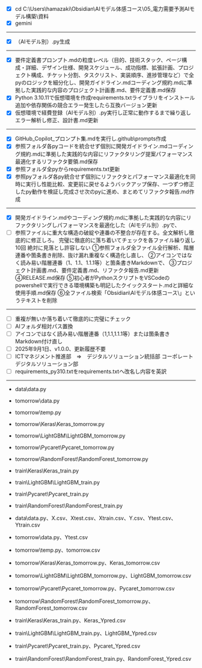 
- [x] cd C:\Users\hamazaki\Obsidian\AIモデル体感コース\05_電力需要予測AIモデル構築\資料
- [x] gemini

---
- [x] （AIモデル別）.py生成

---
- [x] 要件定義書プロンプト.mdの粒度レベル（目的、技術スタック、ページ構成・詳細、デザイン仕様、開発スケジュール、成功指標、拡張計画、プロジェクト構成、チケット分割、タスクリスト、実装順序、進捗管理など）で全pyのロジックを細分化し、開発ガイドライン.mdコーディング規約.mdに準拠した実践的な内容のプロジェクト計画書.md、要件定義書.md保存
- [x] Python 3.10.11で仮想環境を作成requirements.txtライブラリをインストール追加や依存関係の競合エラー発生したら互換バージョン更新
- [x] 仮想環境で経費登録（AIモデル別）.py実行し正常に動作するまで繰り返しエラー解析し修正、設計書.md更新

---
- [x] GitHub_Copilot_プロンプト集.mdを実行し.github\prompts作成
- [x] 参照フォルダ各pyコードを統合せず個別に開発ガイドライン.mdコーディング規約.mdに準拠した実践的な内容にリファクタリング提案パフォーマンス最適化するリファクタ要領.md保存
- [x] 参照フォルダ全pyからrequirements.txt更新
- [x] 参照pyフォルダ各py統合せず個別にリファクタとパフォーマンス最適化を同時に実行し性能比較、変更前に戻せるようバックアップ保存、一つずつ修正したpy動作を検証し完成させ次のpyに進め、まとめてリファクタ報告.md作成

---
- [x] 開発ガイドライン.mdやコーディング規約.mdに準拠した実践的な内容にリファクタリングしパフォーマンスを最適化した（AIモデル別）.pyで、
- [ ]  参照ファイルに重大な構造の破綻や連番の不整合が存在する。全文解析し徹底的に修正しろ。
      完璧に徹底的に落ち着いてチェックを各ファイル繰り返し10回
      絶対に見落とし許容しない
      ①参照フォルダ全ファイル全行解析、階層連番や箇条書き削除、抜け漏れ重複なく構造化し直し、
      ②アイコンではなく読み易い階層連番（1、1.1、1.1.1等）と箇条書きMarkdownで、
      ③プロジェクト計画書.md、要件定義書.md、リファクタ報告.md更新
      ④RELEASE.md保存
      ⑤初心者がPythonスクリプトをVSCodeのpowershellで実行できる環境構築も明記したクイックスタート.mdと詳細な使用手順.md保存
      ⑥全ファイル検索「Obsidian\AIモデル体感コース\」というテキストを削除

---
- [ ] 重複が無いか落ち着いて徹底的に完璧にチェック
- [ ] AIフォルダ相対パス置換
- [ ] アイコンではなく読み易い階層連番（1,1.1,1.1.1等）または箇条書きMarkdown付け直し
- [ ] 2025年9月1日、v1.0.0、更新履歴不要
- [ ] ICTマネジメント推進部　⇒　デジタルソリューション統括部 コーポレートデジタルソリューション部
- [ ] requirements_py310.txtをrequirements.txtへ改名し内容を英訳

---
- data\data.py
- tomorrow\data.py
- tomorrow\temp.py
- tomorrow\Keras\Keras_tomorrow.py
- tomorrow\LightGBM\LightGBM_tomorrow.py
- tomorrow\Pycaret\Pycaret_tomorrow.py
- tomorrow\RandomForest\RandomForest_tomorrow.py
- train\Keras\Keras_train.py
- train\LightGBM\LightGBM_train.py
- train\Pycaret\Pycaret_train.py
- train\RandomForest\RandomForest_train.py

- data\data.py、X.csv、Xtest.csv、Xtrain.csv、Y.csv、Ytest.csv、Ytrain.csv
- tomorrow\data.py、Ytest.csv
- tomorrow\temp.py、tomorrow.csv
- tomorrow\Keras\Keras_tomorrow.py、Keras_tomorrow.csv
- tomorrow\LightGBM\LightGBM_tomorrow.py、LightGBM_tomorrow.csv
- tomorrow\Pycaret\Pycaret_tomorrow.py、Pycaret_tomorrow.csv
- tomorrow\RandomForest\RandomForest_tomorrow.py、RandomForest_tomorrow.csv
- train\Keras\Keras_train.py、Keras_Ypred.csv
- train\LightGBM\LightGBM_train.py、LightGBM_Ypred.csv
- train\Pycaret\Pycaret_train.py、Pycaret_Ypred.csv
- train\RandomForest\RandomForest_train.py、RandomForest_Ypred.csv